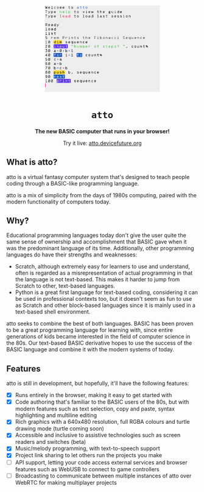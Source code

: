 <p align="center">
<img src="media/promo.png" alt="Screenshot of atto showing code to print the Fibonacci Sequence" width="60%">
</p>

<h1 align="center"><code>atto</code></h1>
<p align="center"><strong>The new BASIC computer that runs in your browser!</strong></p>
<p align="center">Try it live: <a href="https://atto.devicefuture.org" target="_blank">atto.devicefuture.org</a></p>

## What is atto?
atto is a virtual fantasy computer system that's designed to teach people coding through a BASIC-like programming language.

atto is a mix of simplicity from the days of 1980s computing, paired with the modern functionality of computers today.

## Why?
Educational programming languages today don't give the user quite the same sense of ownership and accomplishment that BASIC gave when it was the predominant language of its time. Additionally, other programming languages do have their strengths and weaknesses:

* Scratch, although extremely easy for learners to use and understand, often is regarded as a misrepresentation of actual programming in that the language is not text-based. This makes it harder to jump from Scratch to other, text-based languages.
* Python is a great first language for text-based coding, considering it can be used in professional contexts too, but it doesn't seem as fun to use as Scratch and other block-based languages since it is mainly used in a text-based shell environment.

atto seeks to combine the best of both languages. BASIC has been proven to be a great programming language for learning with, since entire generations of kids became interested in the field of computer science in the 80s. Our text-based BASIC derivative hopes to use the success of the BASIC language and combine it with the modern systems of today.

## Features
atto is still in development, but hopefully, it'll have the following features:

- [x] Runs entirely in the browser, making it easy to get started with
- [x] Code authoring that's familiar to the BASIC users of the 80s, but with modern features such as text selection, copy and paste, syntax highlighting and multiline editing
- [x] Rich graphics with a 640x480 resolution, full RGBA colours and turtle drawing mode (turtle coming soon)
- [x] Accessible and inclusive to assistive technologies such as screen readers and switches (beta)
- [x] Music/melody programming, with text-to-speech support
- [x] Project link sharing to let others run the projects you make
- [ ] API support, letting your code access external services and browser features such as WebUSB to connect to game controllers
- [ ] Broadcasting to communicate between multiple instances of atto over WebRTC for making multiplayer projects
